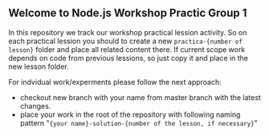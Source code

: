 ## Welcome to Node.js Workshop Practic Group 1

In this repository we track our workshop practical lession activity. So on each practical lession you should to create a new ```practica-{number of lesson}``` folder and place all related content there. If current scope work depends on code from previous lessions, so just copy it and place in the new lesson folder.

For indvidual work/experments please follow the next approach:
 - checkout new branch with your name from master branch with the latest changes.
 - place your work in the root of the repository with following naming pattern "```{your name}-solution-{number of the lesson, if necessary}```"
